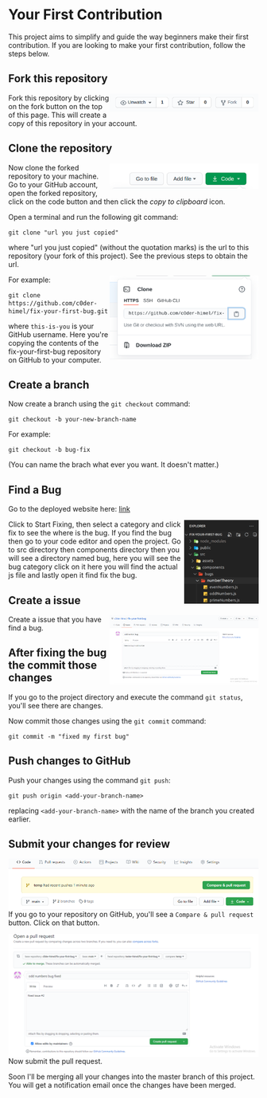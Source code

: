 # Your First Contribution

This project aims to simplify and guide the way beginners make their first contribution. If you are looking to make your first contribution, follow the steps below.

## Fork this repository

<img align="right" width="300" src="./src/assets/images/README/fork1.png" alt="fork repository" />

Fork this repository by clicking on the fork button on the top of this page.
This will create a copy of this repository in your account.

## Clone the repository

<img align="right" width="300" src="./src/assets/images/README/clone1.png" alt="clone repository" />

Now clone the forked repository to your machine. Go to your GitHub account, open the forked repository, click on the code button and then click the _copy to clipboard_ icon.

Open a terminal and run the following git command:

```
git clone "url you just copied"
```

where "url you just copied" (without the quotation marks) is the url to this repository (your fork of this project). See the previous steps to obtain the url.

<img align="right" width="300" src="./src/assets/images/README/clone2.png" alt="clone" />

For example:

```
git clone https://github.com/c0der-himel/fix-your-first-bug.git
```

where `this-is-you` is your GitHub username. Here you're copying the contents of the fix-your-first-bug repository on GitHub to your computer.

## Create a branch

Now create a branch using the `git checkout` command:

```
git checkout -b your-new-branch-name
```

For example:

```
git checkout -b bug-fix
```

(You can name the brach what ever you want. It doesn't matter.)

## Find a Bug

Go to the deployed website here: [link](https://relaxed-hopper-ce959a.netlify.app/)

<img align="right" width="150" src="./src/assets/images/README/bug.png" alt="bug" />

Click to Start Fixing, then select a category and click fix to see the where is the bug. If you find the bug then go to your code editor and open the project. Go to src directory then components directory then you will see a directory named bug, here you will see the bug category click on it here you will find the actual js file and lastly open it find fix the bug.

## Create a issue

<img align="right" width="300" src="./src/assets/images/README/issue.png" alt="issue" />

Create a issue that you have find a bug.

## After fixing the bug the commit those changes

If you go to the project directory and execute the command `git status`, you'll see there are changes.

Now commit those changes using the `git commit` command:

```
git commit -m "fixed my first bug"
```

## Push changes to GitHub

Push your changes using the command `git push`:

```
git push origin <add-your-branch-name>
```

replacing `<add-your-branch-name>` with the name of the branch you created earlier.

## Submit your changes for review

<img style="float: right;" src="./src/assets/images/README/compare.png" alt="create a pull request" />

If you go to your repository on GitHub, you'll see a `Compare & pull request` button. Click on that button.

<img style="float: right;" src="./src/assets/images/README/pull.png" alt="submit pull request" />

Now submit the pull request.

Soon I'll be merging all your changes into the master branch of this project. You will get a notification email once the changes have been merged.
